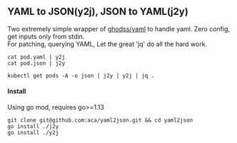 YAML to JSON(y2j), JSON to YAML(j2y)
---

Two extremely simple wrapper of [ghodss/yaml](https://github.com/ghodss/yaml) to handle yaml. Zero config, get inputs only from stdin.  
For patching, querying YAML, Let the great 'jq' do all the hard work.

```
cat pod.yaml | y2j
cat pod.json | j2y

kubectl get pods -A -o json | j2y | y2j | jq .
```

#### Install
Using go mod, requires go>=1.13
```
git clone git@github.com:aca/yaml2json.git && cd yaml2json 
go install ./j2y
go install ./y2j
```



